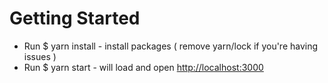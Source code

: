 # Getting Started

- Run \$ yarn install - install packages ( remove yarn/lock if you're having issues )
- Run \$ yarn start - will load and open [http://localhost:3000](http://localhost:3000)

###
